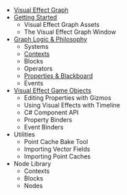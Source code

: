 * [Visual Effect Graph](Index.md) 
* [Getting Started](GettingStarted.md) 
  * Visual Effect Graph Assets
  * The Visual Effect Graph Window
* [Graph Logic & Philosophy](GraphLogicAndPhilosophy.md)
  * Systems
  * [Contexts](Contexts.md) 
  * Blocks
  * Operators
  * [Properties & Blackboard](PropertiesAndBlackboard.md) 
  * Events
* [Visual Effect Game Objects](VisualEffectComponent.md) 
  * Editing Properties with Gizmos
  * Using Visual Effects with Timeline
  * C# Component API
  * Property Binders
  * Event Binders
* Utilities
  * Point Cache Bake Tool
  * Importing Vector Fields
  * Importing Point Caches 
* Node Library
  * Contexts
  * Blocks
  * Nodes